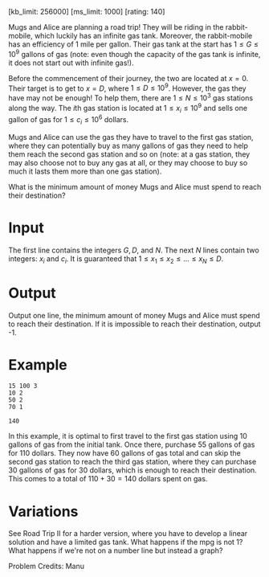 [kb_limit: 256000]
[ms_limit: 1000]
[rating: 140]

Mugs and Alice are planning a road trip! They will be riding in the rabbit-mobile, which luckily has an infinite gas tank. Moreover, the rabbit-mobile has an efficiency of 1 mile per gallon. Their gas tank at the start has $1 \le G \le 10^9$ gallons of gas (note: even though the capacity of the gas tank is infinite, it does not start out with infinite gas!).


Before the commencement of their journey, the two are located at $x = 0$. Their target is to get to $x = D$, where $1 \le D \le 10^9$. However, the gas they have may not be enough! To help them, there are $1 \le N \le 10^3$ gas stations along the way. The $i$th gas station is located at $1 \le x_i \le 10^9$ and sells one gallon of gas for $1 \le c_i \le 10^6$ dollars. 


Mugs and Alice can use the gas they have to travel to the first gas station, where they can potentially buy as many gallons of gas they need to help them reach the second gas station and so on (note: at a gas station, they may also choose not to buy any gas at all, or they may choose to buy so much it lasts them more than one gas station). 


What is the minimum amount of money Mugs and Alice must spend to reach their destination?

# Input 

The first line contains the integers $G, D,$ and $N$.
The next $N$ lines contain two integers: $x_i$ and $c_i$. It is guaranteed that $1 \le x_1 \le x_2 \le \ldots \le x_N \le D$.

# Output

Output one line, the minimum amount of money Mugs and Alice must spend to reach their destination. If it is impossible to reach their destination, output -1.

# Example
```in
15 100 3
10 2
50 2
70 1
```
```out
140
```

In this example, it is optimal to first travel to the first gas station using 10 gallons of gas from the initial tank. Once there, purchase $55$ gallons of gas for $110$ dollars. They now have $60$ gallons of gas total and can skip the second gas station to reach the third gas station, where they can purchase $30$ gallons of gas for $30$ dollars, which is enough to reach their destination. This comes to a total of $110 + 30 = 140$ dollars spent on gas.

# Variations
See Road Trip II for a harder version, where you have to develop a linear solution and have a limited gas tank.
What happens if the mpg is not 1? What happens if we're not on a number line but instead a graph?


Problem Credits: Manu